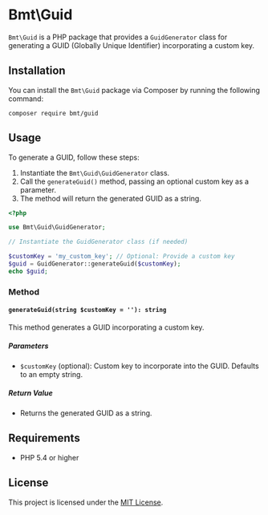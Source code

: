 # Bmt\Guid

`Bmt\Guid` is a PHP package that provides a `GuidGenerator` class for generating a GUID (Globally Unique Identifier) incorporating a custom key.

## Installation

You can install the `Bmt\Guid` package via Composer by running the following command:

```shell
composer require bmt/guid
```

## Usage

To generate a GUID, follow these steps:

1. Instantiate the `Bmt\Guid\GuidGenerator` class.
2. Call the `generateGuid()` method, passing an optional custom key as a parameter.
3. The method will return the generated GUID as a string.

```php
<?php

use Bmt\Guid\GuidGenerator;

// Instantiate the GuidGenerator class (if needed)

$customKey = 'my_custom_key'; // Optional: Provide a custom key
$guid = GuidGenerator::generateGuid($customKey);
echo $guid;
```

### Method

#### `generateGuid(string $customKey = ''): string`

This method generates a GUID incorporating a custom key.

##### Parameters

- `$customKey` (optional): Custom key to incorporate into the GUID. Defaults to an empty string.

##### Return Value

- Returns the generated GUID as a string.

## Requirements

- PHP 5.4 or higher

## License

This project is licensed under the [MIT License](LICENSE).